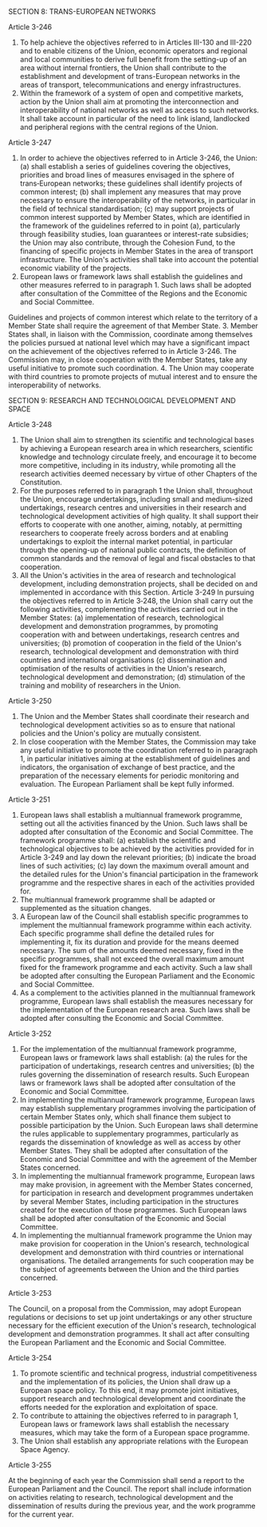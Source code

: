 SECTION 8: TRANS-EUROPEAN NETWORKS

Article 3-246
1. To help achieve the objectives referred to in Articles III-130 and III-220 and to enable citizens of
the Union, economic operators and regional and local communities to derive full benefit from the
setting-up of an area without internal frontiers, the Union shall contribute to the establishment and
development of trans-European networks in the areas of transport, telecommunications and energy
infrastructures.
2. Within the framework of a system of open and competitive markets, action by the Union shall
aim at promoting the interconnection and interoperability of national networks as well as access to
such networks. It shall take account in particular of the need to link island, landlocked and peripheral
regions with the central regions of the Union.

Article 3-247
1. In order to achieve the objectives referred to in Article 3-246, the Union:
(a) shall establish a series of guidelines covering the objectives, priorities and broad lines of measures
envisaged in the sphere of trans‑European networks; these guidelines shall identify projects of
common interest;
(b) shall implement any measures that may prove necessary to ensure the interoperability of the
networks, in particular in the field of technical standardisation;
(c) may support projects of common interest supported by Member States, which are identified in
the framework of the guidelines referred to in point (a), particularly through feasibility studies,
loan guarantees or interest-rate subsidies; the Union may also contribute, through the Cohesion
Fund, to the financing of specific projects in Member States in the area of transport
infrastructure.
The Union's activities shall take into account the potential economic viability of the projects.
2. European laws or framework laws shall establish the guidelines and other measures referred to in
paragraph 1. Such laws shall be adopted after consultation of the Committee of the Regions and the
Economic and Social Committee.

Guidelines and projects of common interest which relate to the territory of a Member State shall
require the agreement of that Member State.
3. Member States shall, in liaison with the Commission, coordinate among themselves the policies
pursued at national level which may have a significant impact on the achievement of the objectives
referred to in Article 3-246. The Commission may, in close cooperation with the Member States,
take any useful initiative to promote such coordination.
4. The Union may cooperate with third countries to promote projects of mutual interest and to
ensure the interoperability of networks.

SECTION 9: RESEARCH AND TECHNOLOGICAL DEVELOPMENT AND SPACE

Article 3-248
1. The Union shall aim to strengthen its scientific and technological bases by achieving a European
research area in which researchers, scientific knowledge and technology circulate freely, and
encourage it to become more competitive, including in its industry, while promoting all the research
activities deemed necessary by virtue of other Chapters of the Constitution.
2. For the purposes referred to in paragraph 1 the Union shall, throughout the Union, encourage
undertakings, including small and medium-sized undertakings, research centres and universities in
their research and technological development activities of high quality. It shall support their efforts to
cooperate with one another, aiming, notably, at permitting researchers to cooperate freely across
borders and at enabling undertakings to exploit the internal market potential, in particular through
the opening-up of national public contracts, the definition of common standards and the removal of
legal and fiscal obstacles to that cooperation.
3. All the Union's activities in the area of research and technological development, including
demonstration projects, shall be decided on and implemented in accordance with this Section.
Article 3-249
In pursuing the objectives referred to in Article 3‑248, the Union shall carry out the following
activities, complementing the activities carried out in the Member States:
(a) implementation of research, technological development and demonstration programmes, by
promoting cooperation with and between undertakings, research centres and universities;
(b) promotion of cooperation in the field of the Union's research, technological development and
demonstration with third countries and international organisations
(c) dissemination and optimisation of the results of activities in the Union's research, technological
development and demonstration;
(d) stimulation of the training and mobility of researchers in the Union.

Article 3-250
1. The Union and the Member States shall coordinate their research and technological development
activities so as to ensure that national policies and the Union's policy are mutually consistent.
2. In close cooperation with the Member States, the Commission may take any useful initiative to
promote the coordination referred to in paragraph 1, in particular initiatives aiming at the
establishment of guidelines and indicators, the organisation of exchange of best practice, and the
preparation of the necessary elements for periodic monitoring and evaluation. The European
Parliament shall be kept fully informed.

Article 3-251
1. European laws shall establish a multiannual framework programme, setting out all the activities
financed by the Union. Such laws shall be adopted after consultation of the Economic and Social
Committee.
The framework programme shall:
(a) establish the scientific and technological objectives to be achieved by the activities provided for in
Article 3-249 and lay down the relevant priorities;
(b) indicate the broad lines of such activities;
(c) lay down the maximum overall amount and the detailed rules for the Union's financial
participation in the framework programme and the respective shares in each of the activities
provided for.
2. The multiannual framework programme shall be adapted or supplemented as the situation
changes.
3. A European law of the Council shall establish specific programmes to implement the
multiannual framework programme within each activity. Each specific programme shall define the
detailed rules for implementing it, fix its duration and provide for the means deemed necessary. The
sum of the amounts deemed necessary, fixed in the specific programmes, shall not exceed the overall
maximum amount fixed for the framework programme and each activity. Such a law shall be adopted
after consulting the European Parliament and the Economic and Social Committee.
4. As a complement to the activities planned in the multiannual framework programme, European
laws shall establish the measures necessary for the implementation of the European research area.
Such laws shall be adopted after consulting the Economic and Social Committee.

Article 3-252
1. For the implementation of the multiannual framework programme, European laws or
framework laws shall establish:
(a) the rules for the participation of undertakings, research centres and universities;
(b) the rules governing the dissemination of research results.
Such European laws or framework laws shall be adopted after consultation of the Economic and
Social Committee.
2. In implementing the multiannual framework programme, European laws may establish
supplementary programmes involving the participation of certain Member States only, which shall
finance them subject to possible participation by the Union.
Such European laws shall determine the rules applicable to supplementary programmes, particularly
as regards the dissemination of knowledge as well as access by other Member States. They shall be
adopted after consultation of the Economic and Social Committee and with the agreement of the
Member States concerned.
3. In implementing the multiannual framework programme, European laws may make provision,
in agreement with the Member States concerned, for participation in research and development
programmes undertaken by several Member States, including participation in the structures created
for the execution of those programmes.
Such European laws shall be adopted after consultation of the Economic and Social Committee.
4. In implementing the multiannual framework programme the Union may make provision for
cooperation in the Union's research, technological development and demonstration with
third countries or international organisations.
The detailed arrangements for such cooperation may be the subject of agreements between the Union
and the third parties concerned.

Article 3-253

The Council, on a proposal from the Commission, may adopt European regulations or decisions to
set up joint undertakings or any other structure necessary for the efficient execution of the Union's
research, technological development and demonstration programmes. It shall act after consulting the
European Parliament and the Economic and Social Committee.

Article 3-254
1. To promote scientific and technical progress, industrial competitiveness and the implementation
of its policies, the Union shall draw up a European space policy. To this end, it may promote joint
initiatives, support research and technological development and coordinate the efforts needed for the
exploration and exploitation of space.
2. To contribute to attaining the objectives referred to in paragraph 1, European laws or framework
laws shall establish the necessary measures, which may take the form of a European space
programme.
3. The Union shall establish any appropriate relations with the European Space Agency.

Article 3-255

At the beginning of each year the Commission shall send a report to the European Parliament and the
Council. The report shall include information on activities relating to research, technological
development and the dissemination of results during the previous year, and the work programme for
the current year.

